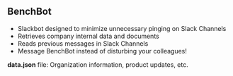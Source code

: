 ## BenchBot

- Slackbot designed to minimize unnecessary pinging on Slack Channels
- Retrieves company internal data and documents
- Reads previous messages in Slack Channels
- Message BenchBot instead of disturbing your colleagues! 

**data.json** file: Organization information, product updates, etc. 

